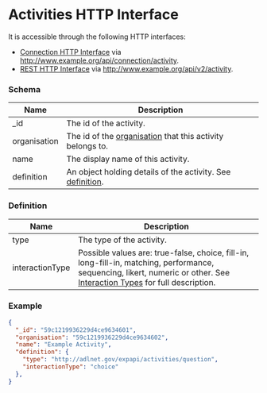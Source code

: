 ---
---

# Activities HTTP Interface

It is accessible through the following HTTP interfaces:

- [Connection HTTP Interface](../http-connection) via http://www.example.org/api/connection/activity.
- [REST HTTP Interface](../http-rest) via http://www.example.org/api/v2/activity.

### Schema

Name | Description 
--- | ---
_id | The id of the activity.
organisation | The id of the [organisation](../http-organisations#schema) that this activity belongs to.
name | The display name of this activity.
definition | An object holding details of the activity. See [definition](#definition).

### Definition

Name | Description
--- | ---
type | The type of the activity.
interactionType | Possible values are: true-false, choice, fill-in, long-fill-in, matching, performance, sequencing, likert, numeric or other. See [Interaction Types](https://github.com/adlnet/xAPI-Spec/blob/master/xAPI-Data.md#interaction-types) for full description.

### Example

```json
{
  "_id": "59c1219936229d4ce9634601",
  "organisation": "59c1219936229d4ce9634602",
  "name": "Example Activity",
  "definition": {
    "type": "http://adlnet.gov/expapi/activities/question",
    "interactionType": "choice"
  },
}
```
